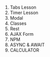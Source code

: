 01. Tabs Lesson
02. Timer Lesson
03. Modal
04. Classes
05. Rest
06. AJAX Form
07. NPM
08. ASYNC & AWAIT
09. CALCULATOR